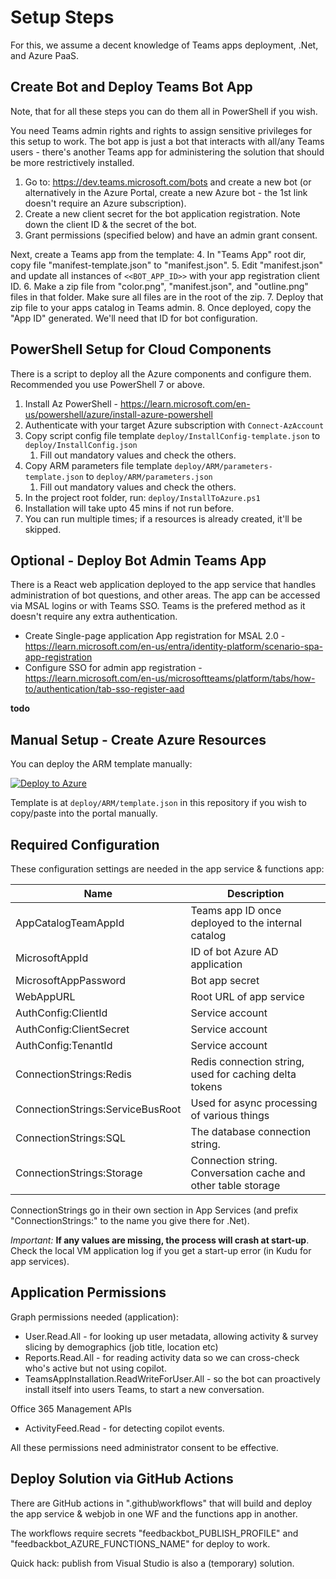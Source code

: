 
# Setup Steps
For this, we assume a decent knowledge of Teams apps deployment, .Net, and Azure PaaS. 

## Create Bot and Deploy Teams Bot App
Note, that for all these steps you can do them all in PowerShell if you wish. 

You need Teams admin rights and rights to assign sensitive privileges for this setup to work. The bot app is just a bot that interacts with all/any Teams users - there's another Teams app for administering the solution that should be more restrictively installed. 

1. Go to: https://dev.teams.microsoft.com/bots and create a new bot (or alternatively in the Azure Portal, create a new Azure bot - the 1st link doesn't require an Azure subscription).
2. Create a new client secret for the bot application registration. Note down the client ID & the secret of the bot.
3. Grant permissions (specified below) and have an admin grant consent.

Next, create a Teams app from the template:
4. In "Teams App" root dir, copy file "manifest-template.json" to "manifest.json".
5. Edit "manifest.json" and update all instances of ```<<BOT_APP_ID>>``` with your app registration client ID. 
6. Make a zip file from "color.png", "manifest.json", and "outline.png" files in that folder. Make sure all files are in the root of the zip. 
7. Deploy that zip file to your apps catalog in Teams admin.
8. Once deployed, copy the "App ID" generated. We'll need that ID for bot configuration.

## PowerShell Setup for Cloud Components
There is a script to deploy all the Azure components and configure them. Recommended you use PowerShell 7 or above. 

1. Install Az PowerShell - https://learn.microsoft.com/en-us/powershell/azure/install-azure-powershell
2. Authenticate with your target Azure subscription with ```Connect-AzAccount```
3. Copy script config file template ```deploy/InstallConfig-template.json``` to ```deploy/InstallConfig.json```
   1. Fill out mandatory values and check the others.
4. Copy ARM parameters file template ```deploy/ARM/parameters-template.json``` to ```deploy/ARM/parameters.json```
   1. Fill out mandatory values and check the others.
5. In the project root folder, run: ```deploy/InstallToAzure.ps1```
6. Installation will take upto 45 mins if not run before.
7. You can run multiple times; if a resources is already created, it'll be skipped. 

## Optional - Deploy Bot Admin Teams App
There is a React web application deployed to the app service that handles administration of bot questions, and other areas. The app can be accessed via MSAL logins or with Teams SSO. Teams is the prefered method as it doesn't require any extra authentication. 

* Create Single-page application App registration for MSAL 2.0 - https://learn.microsoft.com/en-us/entra/identity-platform/scenario-spa-app-registration
* Configure SSO for admin app registration - https://learn.microsoft.com/en-us/microsoftteams/platform/tabs/how-to/authentication/tab-sso-register-aad

__todo__

## Manual Setup - Create Azure Resources
You can deploy the ARM template manually:

[![Deploy to Azure](https://aka.ms/deploytoazurebutton)](https://portal.azure.com/#create/Microsoft.Template/uri/https%3A%2F%2Fraw.githubusercontent.com%2Fpnp%2Fcopilot-feedback-bot%2Fmain%2Fdeploy%2FARM%2Ftemplate.json)

Template is at ```deploy/ARM/template.json``` in this repository if you wish to copy/paste into the portal manually. 

## Required Configuration 
These configuration settings are needed in the app service & functions app:

Name | Description
--------------- | -----------
AppCatalogTeamAppId | Teams app ID once deployed to the internal catalog
MicrosoftAppId | ID of bot Azure AD application
MicrosoftAppPassword | Bot app secret
WebAppURL | Root URL of app service
AuthConfig:ClientId | Service account 
AuthConfig:ClientSecret | Service account 
AuthConfig:TenantId | Service account 
ConnectionStrings:Redis | Redis connection string, used for caching delta tokens
ConnectionStrings:ServiceBusRoot | Used for async processing of various things
ConnectionStrings:SQL | The database connection string.
ConnectionStrings:Storage | Connection string. Conversation cache and other table storage

ConnectionStrings go in their own section in App Services (and prefix "ConnectionStrings:" to the name you give there for .Net). 

_Important:_ **If any values are missing, the process will crash at start-up**. Check the local VM application log if you get a start-up error (in Kudu for app services).

## Application Permissions
Graph permissions needed (application):
* User.Read.All - for looking up user metadata, allowing activity & survey slicing by demographics (job title, location etc)
* Reports.Read.All - for reading activity data so we can cross-check who's active but not using copilot. 
* TeamsAppInstallation.ReadWriteForUser.All - so the bot can proactively install itself into users Teams, to start a new conversation. 

Office 365 Management APIs
* ActivityFeed.Read - for detecting copilot events. 

All these permissions need administrator consent to be effective. 

## Deploy Solution via GitHub Actions
There are GitHub actions in ".github\workflows\" that will build and deploy the app service & webjob in one WF and the functions app in another. 

The workflows require secrets "feedbackbot_PUBLISH_PROFILE" and "feedbackbot_AZURE_FUNCTIONS_NAME" for deploy to work. 

Quick hack: publish from Visual Studio is also a (temporary) solution. 
